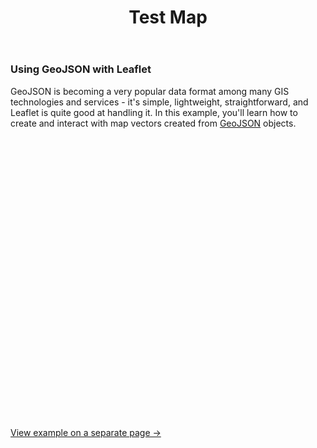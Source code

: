 ﻿---
layout: page
title: Test Map
permalink: /map/
robots: noindex, nofollow
sitemap: false
---

<h3>Using GeoJSON with Leaflet</h3>

<p>GeoJSON is becoming a very popular data format among many GIS technologies and services - it's simple, lightweight, straightforward, and Leaflet is quite good at handling it. In this example, you'll learn how to create and interact with map vectors created from <a href="http://geojson.org/">GeoJSON</a> objects.</p>

<div id="map" class="map" style="height: 450px"></div>

<script src="../examples/sample-geojson-test.js"></script>
<script>

	var radius = 1000;
	var lat = 52.753;
	var lng = 39.298;

	var map = L.map('map', {
		minZoom: 3
	}).setView([lat, lng], 12);

	var osm = L.tileLayer(MB_URL, {
		attribution: MB_ATTR,
		id: 'mapbox.light'
	});

	osm.addTo(map);

	L.control.scale().addTo(map); // Пример отображения масштаба


var sale = new L.LayerGroup();

L.circle([52.753, 39.298], 300, {
  stroke: false,
  fillColor: 'green',
  fillOpacity: 0.7
}).addTo(sale);

L.control.layers({
  "Open Street Map" : osm
}, {
  "Продажа и пополнение": sale
}).addTo(map);

	var bounds = [[52.505, 39.23], [52.5, 39.25]];

	var rect = L.rectangle(bounds, {
		color: 'blue',
		weight: 1
	}).on('click', function (e) {
	    // There event is event object
	    // there e.type === 'click'
	    // there e.lanlng === L.LatLng on map
	    // there e.target.getLatLngs() - your rectangle coordinates
	    // but e.target !== rect
	    console.info(e);
	}).addTo(map);


	var baseballIcon = L.icon({
		iconUrl: '../examples/geojson/baseball-marker.png',
		iconSize: [32, 37],
		iconAnchor: [16, 37],
		popupAnchor: [0, -28]
	});

	function onEachFeature(feature, layer) {
		var popupContent = "<p>I started out as a GeoJSON <b>" +
				feature.geometry.type + "</b>, but now I'm a Leaflet vector!</p>";

		if (feature.properties && feature.properties.popupContent) {
			popupContent += feature.properties.popupContent;
		}

		layer.bindPopup(popupContent);
	}

	var LineStyle = {
		"color": "#0d0",
		"weight": 6,
		"opacity": 0.35
	};

	L.geoJson(freeBus, {

		style: LineStyle,

		filter: function (feature, layer) {
			if (feature.properties) {
				// If the property "underConstruction" exists and is true, return false (don't render features under construction)
				return feature.properties.underConstruction !== undefined ? !feature.properties.underConstruction : true;
			}
			return false;
		},

		onEachFeature: onEachFeature
	}).addTo(map);

	var coorsLayer = L.geoJson(null, {

		pointToLayer: function (feature, latlng) {
			return L.marker(latlng, {icon: baseballIcon});
		},

		onEachFeature: onEachFeature
	}).addTo(map);

	coorsLayer.addData(coorsField);

	// Мишень в центре экрана
	var circle = new L.circle([lat, lng], radius, {
		color: 'red',
		fillColor: '#f03',
		fillOpacity: 0.2
	});
	map.addLayer(circle);

	map.on("move", function() {
		var center = map.getCenter();
		circle.setLatLng(center);
		console.log(circle._latlng.lat, circle._latlng.lng);
	});

	L.marker.bindTooltip("my tooltip text").openTooltip();

</script>

<p><a href="../examples/geojson/geojson-example.html">View example on a separate page &rarr;</a></p>
